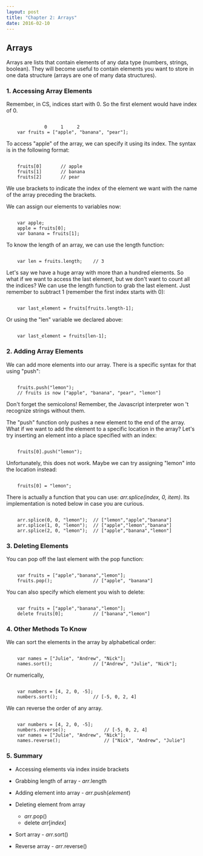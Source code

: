 ```yaml
---
layout: post
title: "Chapter 2: Arrays"
date: 2016-02-10
---
```


## Arrays

Arrays are lists that contain elements of any data type (numbers, strings, boolean). They will become useful to contain elements you want to store in one data structure (arrays are one of many data structures). 

### 1. Accessing Array Elements

Remember, in CS, indices start with 0. So the first element would have index of 0.

<pre><code>
		      0		1	  2
	var fruits = ["apple", "banana", "pear"];
</code></pre>

To access \"apple\" of the array, we can specify it using its index. The syntax is in the following format:

<pre><code>
	fruits[0]		// apple
	fruits[1]		// banana
	fruits[2]		// pear
</code></pre>

We use brackets to indicate the index of the element we want with the name of the array preceding the brackets.

We can assign our elements to variables now:

<pre><code>
	var apple;
	apple = fruits[0];
	var banana = fruits[1];
</code></pre>

To know the length of an array, we can use the length function:

<pre><code>
	var len = fruits.length;	// 3
</code></pre>

Let\'s say we have a huge array with more than a hundred elements. So what if we want to access the last element, but we don\'t want to count all the indices? We can use the length function to grab the last element. Just remember to subtract 1 (remember the first index starts with 0):

<pre><code>
	var last_element = fruits[fruits.length-1];
</code></pre>

Or using the \"len\" variable we declared above:

<pre><code>
	var last_element = fruits[len-1];
</code></pre>

### 2. Adding Array Elements

We can add more elements into our array. There is a specific syntax for that using \"push\":

<pre><code>
	fruits.push("lemon");
	// fruits is now ["apple", "banana", "pear", "lemon"]
</code></pre>

Don\'t forget the semicolons! Remember, the Javascript interpreter won
\'t recognize strings without them.

The \"push\" function only pushes a new element to the end of the array. What if we want to add the element to a specific location in the array? Let's try inserting an element into a place specified with an index:

<pre><code>
	fruits[0].push("lemon");
</code></pre>

Unfortunately, this does not work. Maybe we can try assigning \"lemon\" into the location instead:

<pre><code>
	fruits[0] = "lemon";
</code></pre>

There is actually a function that you can use: *arr.splice(index, 0, item)*. Its implementation is noted below in case you are curious.

<pre><code>
	arr.splice(0, 0, "lemon");	// ["lemon","apple","banana"]
	arr.splice(1, 0, "lemon");	// ["apple","lemon","banana"]
	arr.splice(2, 0, "lemon");	// ["apple","banana","lemon"]
</code></pre>

### 3. Deleting Elements

You can pop off the last element with the pop function:

<pre><code>
	var fruits = ["apple","banana","lemon"];
	fruits.pop();				// ["apple", "banana"]
</code></pre>

You can also specify which element you wish to delete:

<pre><code>
	var fruits = ["apple","banana","lemon"];
	delete fruits[0];			// ["banana","lemon"]
</code></pre>

### 4. Other Methods To Know

We can sort the elements in the array by alphabetical order:

<pre><code>
	var names = ["Julie", "Andrew", "Nick"];
	names.sort();				// ["Andrew", "Julie", "Nick"];
</code></pre>

Or numerically,
<pre><code>
	var numbers = [4, 2, 0, -5];
	numbers.sort();				// [-5, 0, 2, 4]
</code></pre>

We can reverse the order of any array.

<pre><code>
	var numbers = [4, 2, 0, -5];
	numbers.reverse();				// [-5, 0, 2, 4]
	var names = ["Julie", "Andrew", "Nick"];
	names.reverse();				// ["Nick", "Andrew", "Julie"]
</code></pre>

### 5. Summary

* Accessing elements via index inside brackets

* Grabbing length of array - *arr*.length

* Adding element into array - *arr*.push(*element*)

* Deleting element from array 
	
	- *arr*.pop()
	- delete *arr*[*index*]

* Sort array - *arr*.sort()

* Reverse array - *arr*.reverse()







